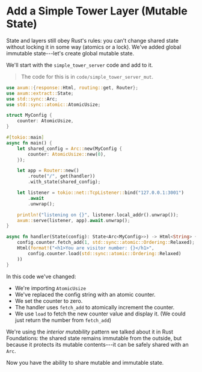 # Add a Simple Tower Layer (Mutable State)

State and layers still obey Rust's rules: you can't change shared state without locking it in some way (atomics or a lock). We've added global immutable state---let's create global mutable state.

We'll start with the `simple_tower_server` code and add to it.

> The code for this is in `code/simple_tower_server_mut`.

```rust
use axum::{response::Html, routing::get, Router};
use axum::extract::State;
use std::sync::Arc;
use std::sync::atomic::AtomicUsize;

struct MyConfig {
    counter: AtomicUsize,
}

#[tokio::main]
async fn main() {
    let shared_config = Arc::new(MyConfig {
        counter: AtomicUsize::new(0),
    });

    let app = Router::new()
        .route("/", get(handler))
        .with_state(shared_config);

    let listener = tokio::net::TcpListener::bind("127.0.0.1:3001")
        .await
        .unwrap();

    println!("listening on {}", listener.local_addr().unwrap());
    axum::serve(listener, app).await.unwrap();
}

async fn handler(State(config): State<Arc<MyConfig>>) -> Html<String> {
    config.counter.fetch_add(1, std::sync::atomic::Ordering::Relaxed);
    Html(format!("<h1>You are visitor number: {}</h1>", 
        config.counter.load(std::sync::atomic::Ordering::Relaxed)
    ))
}
```

In this code we've changed:

* We're importing `AtomicUsize`
* We've replaced the config string with an atomic counter.
* We set the counter to zero.
* The handler uses `fetch_add` to atomically increment the counter.
* We use `load` to fetch the new counter value and display it. (We could just return the number from `fetch_add`)

We're using the *interior mutability* pattern we talked about it in Rust Foundations: the shared state remains immutable from the outside, but because it protects its mutable contents---it can be safely shared with an `Arc`.

Now you have the ability to share mutable and immutable state.